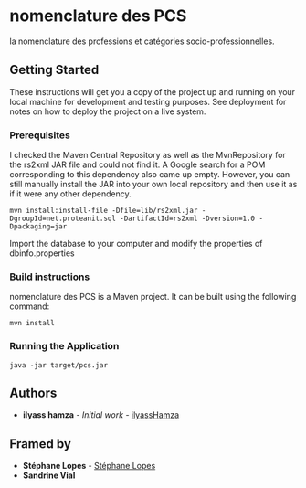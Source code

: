 # nomenclature des PCS
la nomenclature des professions et catégories socio-professionnelles.


## Getting Started

These instructions will get you a copy of the project up and running on your local machine for development and testing purposes. See deployment for notes on how to deploy the project on a live system.

### Prerequisites

I checked the Maven Central Repository as well as the MvnRepository for the rs2xml JAR file and could not find it. A Google search for a POM corresponding to this dependency also came up empty. However, you can still manually install the JAR into your own local repository and then use it as if it were any other dependency.

```
mvn install:install-file -Dfile=lib/rs2xml.jar -DgroupId=net.proteanit.sql -DartifactId=rs2xml -Dversion=1.0 -Dpackaging=jar

```

 Import the database to your computer and modify the properties of dbinfo.properties


### Build instructions

nomenclature des PCS is a Maven project. It can be built using the following command:

```
mvn install
```
### Running the Application

```
java -jar target/pcs.jar
```


## Authors

* **ilyass hamza** - *Initial work* - [ilyassHamza](https://github.com/ilyasshamza)

## Framed by
* **Stéphane Lopes**   - [Stéphane Lopes](https://github.com/hal91190)
* **Sandrine Vial**  
